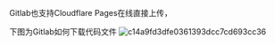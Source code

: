 Gitlab也支持Cloudflare Pages在线直接上传，

下图为Gitlab如何下载代码文件
![c14a9fd3dfe0361393dcc7cd693cc36](https://user-images.githubusercontent.com/107276912/173172932-142f6c9a-7f7f-424b-a178-aa43772a7511.png)
